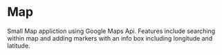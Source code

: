 # Map
Small Map appliction using Google Maps Api.
Features include searching within map and adding markers with an info box including longitude and latitude.
